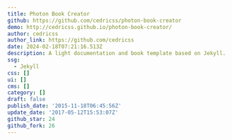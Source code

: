 ```yaml
---
title: Photon Book Creator
github: https://github.com/cedricss/photon-book-creator
demo: http://cedricss.github.io/photon-book-creator/
author: cedricss
author_link: https://github.com/cedricss
date: 2024-02-18T07:21:16.513Z
description: A light documentation and book template based on Jekyll.
ssg:
  - Jekyll
css: []
ui: []
cms: []
category: []
draft: false
publish_date: '2015-11-18T06:45:56Z'
update_date: '2017-05-12T15:53:07Z'
github_star: 24
github_fork: 26
---
```

